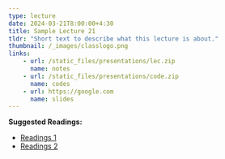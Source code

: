 ```yaml
---
type: lecture
date: 2024-03-21T8:00:00+4:30
title: Sample Lecture 21
tldr: "Short text to describe what this lecture is about."
thumbnail: /_images/classlogo.png
links: 
    - url: /static_files/presentations/lec.zip
      name: notes
    - url: /static_files/presentations/code.zip
      name: codes
    - url: https://google.com
      name: slides
---
```

**Suggested Readings:**
- [Readings 1](http://example.com)
- [Readings 2](http://example.com)
